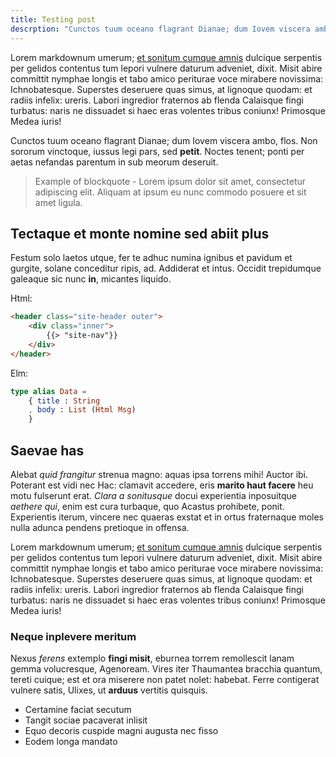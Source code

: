```yaml
---
title: Testing post
descrption: "Cunctos tuum oceano flagrant Dianae; dum Iovem viscera ambo, flos."
---
```


Lorem markdownum umerum; [et sonitum cumque amnis](https://ringvold.io) dulcique serpentis per gelidos
contentus tum lepori vulnere daturum adveniet, dixit. Misit abire committit
nymphae longis et tabo amico periturae voce mirabere novissima: Ichnobatesque.
Superstes deseruere quas simus, at lignoque quodam: et radiis infelix: ureris.
Labori ingredior fraternos ab flenda Calaisque fingi turbatus: naris ne
dissuadet si haec eras volentes tribus coniunx! Primosque Medea iuris!

Cunctos tuum oceano flagrant Dianae; dum Iovem viscera ambo, flos. Non sororum
vinctoque, iussus legi pars, sed **petit**. Noctes tenent; ponti per aetas
nefandas parentum in sub meorum deseruit.

>Example of blockquote - Lorem ipsum dolor sit amet, consectetur adipiscing elit. Aliquam at ipsum eu nunc commodo posuere et sit amet ligula.

## Tectaque et monte nomine sed abiit plus

Festum solo laetos utque, fer te adhuc numina ignibus et pavidum et gurgite,
solane conceditur ripis, ad. Addiderat et intus. Occidit trepidumque galeaque
sic nunc **in**, micantes liquido.

Html:
```html
<header class="site-header outer">
    <div class="inner">
        {{> "site-nav"}}
    </div>
</header>
```
Elm:

```elm
type alias Data =
    { title : String
    , body : List (Html Msg)
    }
```
## Saevae has

Alebat *quid frangitur* strenua magno: aquas ipsa torrens mihi! Auctor ibi.
Poterant est vidi nec Hac: clamavit accedere, eris **marito haut facere** heu
motu fulserunt erat. *Clara a sonitusque* docui experientia inposuitque *aethere
qui*, enim est cura turbaque, quo Acastus prohibete, ponit. Experientis iterum,
vincere nec quaeras exstat et in ortus fraternaque moles nulla adunca pendens
pretioque in offensa.

Lorem markdownum umerum; [et sonitum cumque amnis](https://ringvold.io) dulcique serpentis per gelidos
contentus tum lepori vulnere daturum adveniet, dixit. Misit abire committit
nymphae longis et tabo amico periturae voce mirabere novissima: Ichnobatesque.
Superstes deseruere quas simus, at lignoque quodam: et radiis infelix: ureris.
Labori ingredior fraternos ab flenda Calaisque fingi turbatus: naris ne
dissuadet si haec eras volentes tribus coniunx! Primosque Medea iuris!

### Neque inplevere meritum

Nexus *ferens* extemplo **fingi misit**, eburnea torrem remollescit lanam gemma
volucresque, Agenoream. Vires iter Thaumantea bracchia quantum, tereti cuique;
est et ora miserere non patet nolet: habebat. Ferre contigerat vulnere satis,
Ulixes, ut **arduus** vertitis quisquis.

- Certamine faciat secutum
- Tangit sociae pacaverat inlisit
- Equo decoris cuspide magni augusta nec fisso
- Eodem longa mandato